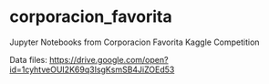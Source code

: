 # corporacion_favorita
Jupyter Notebooks from Corporacion Favorita Kaggle Competition

Data files: https://drive.google.com/open?id=1cyhtveOUI2K69q3IsgKsmSB4JiZOEd53
